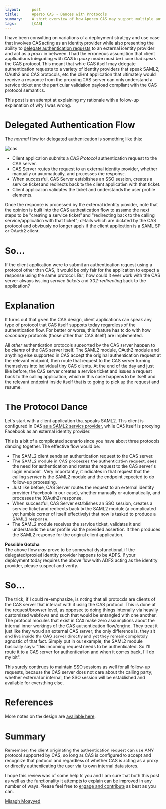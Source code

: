 ```yaml
---
layout:     post
title:      Apereo CAS - Dances with Protocols
summary:    A short overview of how Apereo CAS may support multiple authentication protocols simultaneously while acting as both the primary identity provider or proxying another. Two Socks could not be reached for comments.
tags:       [CAS]
---
```


I have been consulting on variations of a deployment strategy and use case that involves CAS acting as an identity provider while also presenting the ability to [delegate authentication requests](https://apereo.github.io/cas/5.2.x/integration/Delegate-Authentication.html) to an external identity provider and act as a *proxy* in between. I had the erroneous assumption that client applications integrating with CAS in proxy mode must be those that speak the CAS protocol. This meant that while CAS itself may delegate authentication requests to a variety of identity providers that speak SAML2, OAuth2 and CAS protocols, etc the client application that ultimately would receive a response from the proxying CAS server can only understand a service ticket and the particular validation payload compliant with the CAS protocol semantics.

<script async src="https://pagead2.googlesyndication.com/pagead/js/adsbygoogle.js"></script>
<ins class="adsbygoogle"
     style="display:block; text-align:center;"
     data-ad-layout="in-article"
     data-ad-format="fluid"
     data-ad-client="ca-pub-8081398210264173"
     data-ad-slot="3789603713"></ins>
<script>
     (adsbygoogle = window.adsbygoogle || []).push({});
</script>

This post is an attempt at explaining my rationale with a follow-up explanation of why I was wrong.

# Delegated Authentication Flow

The *normal* flow for delegated authentication is something like this:

![cas](https://user-images.githubusercontent.com/1205228/36640612-b53abbd2-1a37-11e8-8f95-0179983c4c3e.jpg)

- Client application submits a *CAS Protocol* authentication request to the CAS server.
- CAS Server routes the request to an external identity provider, whether manually or automatically, and processes the response.
- When successful, CAS Server establishes an SSO session, creates a  service ticket and redirects back to the client application with that ticket.
- Client application validates the ticket and understands the user profile elements.

<script async src="https://pagead2.googlesyndication.com/pagead/js/adsbygoogle.js"></script>
<ins class="adsbygoogle"
     style="display:block; text-align:center;"
     data-ad-layout="in-article"
     data-ad-format="fluid"
     data-ad-client="ca-pub-8081398210264173"
     data-ad-slot="3789603713"></ins>
<script>
     (adsbygoogle = window.adsbygoogle || []).push({});
</script>

Once the response is processed by the external identity provider, note that the opinion is built into the CAS authentication flow to assume the next steps to be "creating a service ticket" and "redirecting back to the calling service/application with that ticket"; details which are dictated by the CAS protocol and obviously no longer apply if the client application is a SAML SP or OAuth2 client.

# So...

If the client application were to submit an authentication request using a protocol other than CAS, it would be only fair for the application to expect a response using the same protocol. But, how could it ever work with the CAS server always issuing *service tickets* and *302-redirecting* back to the application?

# Explanation

It turns out that given the CAS design, client applications can speak any type of protocol that CAS itself supports today regardless of the authentication flow. For better or worse, this feature has to do with how *secondary* protocols (those other than CAS itself) are implemented.

All *other* [authentication protocols supported by the CAS server](https://apereo.github.io/cas/5.2.x/protocol/Protocol-Overview.html) happen to be *clients* of the CAS server itself. The SAML2 module, OAuth2 module and anything else supported in CAS accept the original authentication request at the relevant endpoint, then route that request to the CAS server turning themselves into individual tiny CAS clients. At the end of the day and just like before, the CAS server creates a service ticket and issues a request back to the calling application, which in this case happens to be itself and the relevant endpoint inside itself that is to going to pick up the request and resume.

# The Protocol Dance

Let's start with a client application that speaks SAML2. This client is configured in CAS [as a SAML2 service provider](https://apereo.github.io/cas/5.2.x/installation/Configuring-SAML2-Authentication.html), while CAS itself is proxying Facebook as an external identity provider.

<script async src="https://pagead2.googlesyndication.com/pagead/js/adsbygoogle.js"></script>
<ins class="adsbygoogle"
     style="display:block; text-align:center;"
     data-ad-layout="in-article"
     data-ad-format="fluid"
     data-ad-client="ca-pub-8081398210264173"
     data-ad-slot="3789603713"></ins>
<script>
     (adsbygoogle = window.adsbygoogle || []).push({});
</script>

This is a bit of a complicated scenario since you have about three protocols dancing together. The effective flow would be:

- The SAML2 client sends an authentication request to the CAS server.
- The SAML2 module in CAS processes the authentication request, sees the need for authentication and routes the request to the CAS server's login endpoint. Very importantly, it indicates in that request that the calling *service* is the SAML2 module and the endpoint expected to do follow-up processing.
- Just like before, CAS Server routes the request to an external identity provider (Facebook in our case), whether manually or automatically, and processes the (OAuth2) response.
- When successful, CAS Server establishes an SSO session, creates a  service ticket and redirects back to the SAML2 module (a complicated yet humble corner of itself effectively) that now is tasked to produce a SAML2 response.
- The SAML2 module receives the service ticket, validates it and understands the user profile via the provided assertion. It then produces the SAML2 response for the original client application.

<div class="alert alert-warning">
<strong>Possible Gotcha</strong><br/>The above flow <i>may</i> prove to be somewhat dysfunctional, if the delegated/proxied identity provider happens to be ADFS. If your deployment today requires the above flow with ADFS acting as the identity provider, please suspect and verify.
</div>

# So...

The trick, if I could re-emphasize, is noting that all protocols are clients of the CAS server that interact with it using the CAS protocol. This is done at the request/browser level, as opposed to doing things internally via heavily customized webflows and such that would be entangled with one another. The protocol modules that exist in CAS make zero assumptions about the internal inner workings of the CAS authentication flow/engine. They treat it just like they would an external CAS server; the only difference is, they sit and live inside the CAS server directly and yet they remain completely agnostic of that fact. Simply put in our example, the SAML2 module basically says: "this incoming request needs to be authenticated. So I'll route it to a CAS server for authentication and when it comes back, I'll do my bit".

<script async src="https://pagead2.googlesyndication.com/pagead/js/adsbygoogle.js"></script>
<ins class="adsbygoogle"
     style="display:block; text-align:center;"
     data-ad-layout="in-article"
     data-ad-format="fluid"
     data-ad-client="ca-pub-8081398210264173"
     data-ad-slot="3789603713"></ins>
<script>
     (adsbygoogle = window.adsbygoogle || []).push({});
</script>

This surely continues to maintain SSO sessions as well for all follow-up requests, because the CAS server does not care about the calling party; whether external or internal, the SSO session will be established and available for everything else.

# References

More notes on the design are [available here](http://localhost:4000/2017/02/17/cas-custom-protocols/).

# Summary

Remember; the client originating the authentication request can use ANY protocol supported by CAS, so long as CAS is configured to accept and recognize that protocol and regardless of whether CAS is acting as a proxy or directly authenticating the user via its own internal data stores.

I hope this review was of some help to you and I am sure that both this post as well as the functionality it attempts to explain can be improved in any number of ways. Please feel free to [engage and contribute](https://apereo.github.io/cas/developer/Contributor-Guidelines.html) as best as you can.

[Misagh Moayyed](https://fawnoos.com)
